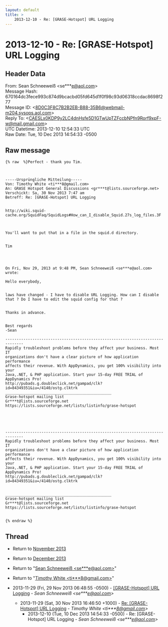 ```yaml
---
layout: default
title: >
    2013-12-10 - Re: [GRASE-Hotspot] URL Logging
---
```


# 2013-12-10 - Re: [GRASE-Hotspot] URL Logging

## Header Data

From: Sean Schneeweiß \<se***e@aol.com\><br>
Message Hash: 670164dc3fece993c874d9bcacbd05fd645d1f0f98c93d06318ccdac8698f277<br>
Message ID: \<8D0C3F8C7B2B2EB-B88-35B6@webmail-m204.sysops.aol.com\><br>
Reply To: \<CAESLx0KDP9y2LC4dnHsfe5D1GTwUpTZFccbNPfn9Rorf9xpF-w@mail.gmail.com\><br>
UTC Datetime: 2013-12-10 12:54:33 UTC<br>
Raw Date: Tue, 10 Dec 2013 14:54:33 -0500<br>

## Raw message

```
{% raw  %}Perfect - thank you Tim.



-----Ursprüngliche Mitteilung----- 
Von: Timothy White <ti***8@gmail.com>
An: GRASE Hotspot General Discussions <gr***t@lists.sourceforge.net>
Verschickt: Sa, 30 Nov 2013 7:47 am
Betreff: Re: [GRASE-Hotspot] URL Logging


http://wiki.squid-cache.org/SquidFaq/SquidLogs#How_can_I_disable_Squid.27s_log_files.3F



You'll want to put that in a file in the squid.d directory.


Tim




On Fri, Nov 29, 2013 at 9:48 PM, Sean Schneeweiß <se***e@aol.com> wrote:

Hello everybody,


laws have changed - I have to disable URL Logging. How can I disable that ? Do I have to edit the squid config for that ?


Thanks in advance.


Best regards
-Sean

------------------------------------------------------------------------------
Rapidly troubleshoot problems before they affect your business. Most IT
organizations don't have a clear picture of how application performance
affects their revenue. With AppDynamics, you get 100% visibility into your
Java,.NET, & PHP application. Start your 15-day FREE TRIAL of AppDynamics Pro!
http://pubads.g.doubleclick.net/gampad/clk?id=84349351&iu=/4140/ostg.clktrk
_______________________________________________
Grase-hotspot mailing list
Gr***t@lists.sourceforge.net
https://lists.sourceforge.net/lists/listinfo/grase-hotspot





------------------------------------------------------------------------------
Rapidly troubleshoot problems before they affect your business. Most IT 
organizations don't have a clear picture of how application performance 
affects their revenue. With AppDynamics, you get 100% visibility into your 
Java,.NET, & PHP application. Start your 15-day FREE TRIAL of AppDynamics Pro!
http://pubads.g.doubleclick.net/gampad/clk?id=84349351&iu=/4140/ostg.clktrk

 
_______________________________________________
Grase-hotspot mailing list
Gr***t@lists.sourceforge.net
https://lists.sourceforge.net/lists/listinfo/grase-hotspot

 
{% endraw %}
```

## Thread

+ Return to [November 2013](/archive/2013/11)
+ Return to [December 2013](/archive/2013/12)

+ Return to "[Sean Schneeweiß <se***e<span>@</span>aol.com>](/authors/se___e_at_aol_com)"
+ Return to "[Timothy White <ti***8<span>@</span>gmail.com>](/authors/ti___8_at_gmail_com)"

+ 2013-11-29 (Fri, 29 Nov 2013 06:48:55 -0500) - [[GRASE-Hotspot] URL Logging](/archive/2013/11/c45f6014fc049a9e4a75c7e93a375d0306a6fe621e9e7afc43ce0994d4ca5a77) - _Sean Schneeweiß \<se***e@aol.com\>_
  + 2013-11-29 (Sat, 30 Nov 2013 16:46:50 +1000) - [Re: [GRASE-Hotspot] URL Logging](/archive/2013/11/f7d4af313ae1154fcde514e7228f9ab6fea82c531879316744ac3dd4176871e0) - _Timothy White \<ti***8@gmail.com\>_
    + 2013-12-10 (Tue, 10 Dec 2013 14:54:33 -0500) - Re: [GRASE-Hotspot] URL Logging - _Sean Schneeweiß \<se***e@aol.com\>_

